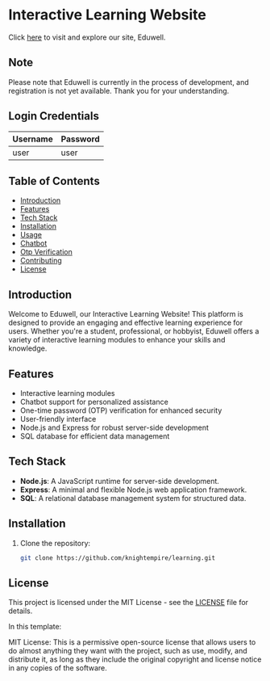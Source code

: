 # Interactive Learning Website 


Click [here](https://eduwells.onrender.com/) to visit and explore our site, Eduwell.

## Note 

Please note that Eduwell is currently in the process of development, and registration is not yet available. Thank you for your understanding.

 
## Login Credentials

| Username | Password |  
|----------|----------|
| user     | user     |
 



## Table of Contents
- [Introduction](#introduction)
- [Features](#features)
- [Tech Stack](#tech-stack)
- [Installation](#installation)
- [Usage](#usage)
- [Chatbot](#chatbot)
- [Otp Verification](#opt-verification)
- [Contributing](#contributing)
- [License](#license)

## Introduction

Welcome to Eduwell, our Interactive Learning Website! This platform is designed to provide an engaging and effective learning experience for users. Whether you're a student, professional, or hobbyist, Eduwell offers a variety of interactive learning modules to enhance your skills and knowledge.


## Features

- Interactive learning modules
- Chatbot support for personalized assistance
- One-time password (OTP) verification for enhanced security
- User-friendly interface
- Node.js and Express for robust server-side development
- SQL database for efficient data management

## Tech Stack

- **Node.js**: A JavaScript runtime for server-side development.
- **Express**: A minimal and flexible Node.js web application framework.
- **SQL**: A relational database management system for structured data.

## Installation

1. Clone the repository:

   ```bash
   git clone https://github.com/knightempire/learning.git


## License

This project is licensed under the MIT License - see the [LICENSE](LICENSE) file for details.
  

In this template:

MIT License: This is a permissive open-source license that allows users to do almost anything they want with the project, such as use, modify, and distribute it, as long as they include the original copyright and license notice in any copies of the software.




